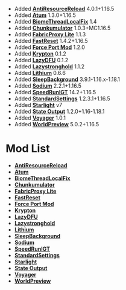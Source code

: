 - Added **[AntiResourceReload](https://github.com/Minecraft-Java-Edition-Speedrunning/antiresourcereload)** 4.0.1+1.16.5
- Added **[Atum](https://github.com/KingContaria/atum-rewrite)** 1.3.0+1.16.5
- Added **[BiomeThreadLocalFix](https://github.com/RedLime/BiomeThreadLocalFix)** 1.4
- Added **[Chunkumulator](https://github.com/DuncanRuns/Chunkumulator)** 1.0.3+MC1.16.5
- Added **[FabricProxy Lite](https://github.com/OKTW-Network/FabricProxy-Lite)** 1.1.3
- Added **[FastReset](https://github.com/KingContaria/FastReset)** 1.4.2+1.16.5
- Added **[Force Port Mod](https://github.com/DuncanRuns/Force-Port-Mod)** 1.2.0
- Added **[Krypton](https://github.com/astei/krypton)** 0.1.2
- Added **[LazyDFU](https://github.com/astei/lazydfu)** 0.1.2
- Added **[Lazystronghold](https://github.com/Gregor0410/LazyStronghold)** 1.1.2
- Added **[Lithium](https://github.com/CaffeineMC/lithium-fabric)** 0.6.6
- Added **[SleepBackground](https://github.com/RedLime/SleepBackground)** 3.9.1-1.16.x-1.18.1
- Added **[Sodium](https://github.com/Minecraft-Java-Edition-Speedrunning/sodium)** 2.2.1+1.16.5
- Added **[SpeedRunIGT](https://github.com/RedLime/SpeedRunIGT)** 14.2+1.16.5
- Added **[StandardSettings](https://github.com/KingContaria/StandardSettings)** 1.2.3.1+1.16.5
- Added **[Starlight](https://github.com/PaperMC/Starlight)** v7
- Added **[State Output](https://github.com/tildejustin/state-output)** 1.2.0+1.16-1.18.1
- Added **[Voyager](https://github.com/tildejustin/voyager)** 1.0.1
- Added **[WorldPreview](https://github.com/KingContaria/mcsr-worldpreview-1.16.1)** 5.0.2+1.16.5

# Mod List
- **[AntiResourceReload](https://github.com/Minecraft-Java-Edition-Speedrunning/antiresourcereload)**
- **[Atum](https://github.com/KingContaria/atum-rewrite)**
- **[BiomeThreadLocalFix](https://github.com/RedLime/BiomeThreadLocalFix)**
- **[Chunkumulator](https://github.com/DuncanRuns/Chunkumulator)**
- **[FabricProxy Lite](https://github.com/OKTW-Network/FabricProxy-Lite)**
- **[FastReset](https://github.com/KingContaria/FastReset)**
- **[Force Port Mod](https://github.com/DuncanRuns/Force-Port-Mod)**
- **[Krypton](https://github.com/astei/krypton)**
- **[LazyDFU](https://github.com/astei/lazydfu)**
- **[Lazystronghold](https://github.com/Gregor0410/LazyStronghold)**
- **[Lithium](https://github.com/CaffeineMC/lithium-fabric)**
- **[SleepBackground](https://github.com/RedLime/SleepBackground)**
- **[Sodium](https://github.com/Minecraft-Java-Edition-Speedrunning/sodium)**
- **[SpeedRunIGT](https://github.com/RedLime/SpeedRunIGT)**
- **[StandardSettings](https://github.com/KingContaria/StandardSettings)**
- **[Starlight](https://github.com/PaperMC/Starlight)**
- **[State Output](https://github.com/tildejustin/state-output)**
- **[Voyager](https://github.com/tildejustin/voyager)**
- **[WorldPreview](https://github.com/KingContaria/mcsr-worldpreview-1.16.1)**
